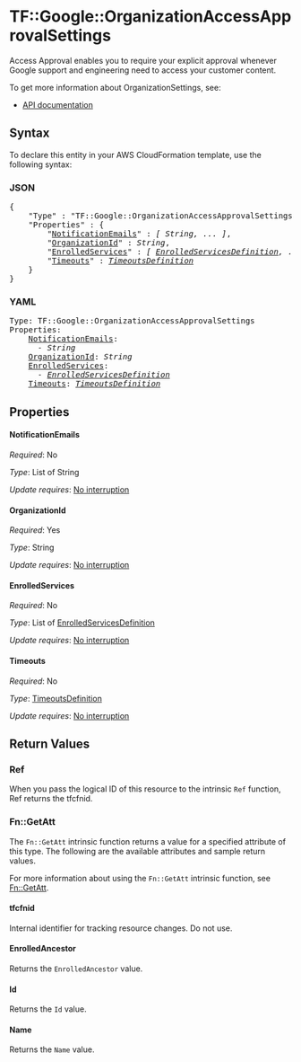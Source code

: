 # TF::Google::OrganizationAccessApprovalSettings

Access Approval enables you to require your explicit approval whenever Google support and engineering need to access your customer content.


To get more information about OrganizationSettings, see:

* [API documentation](https://cloud.google.com/access-approval/docs/reference/rest/v1/organizations)

## Syntax

To declare this entity in your AWS CloudFormation template, use the following syntax:

### JSON

<pre>
{
    "Type" : "TF::Google::OrganizationAccessApprovalSettings",
    "Properties" : {
        "<a href="#notificationemails" title="NotificationEmails">NotificationEmails</a>" : <i>[ String, ... ]</i>,
        "<a href="#organizationid" title="OrganizationId">OrganizationId</a>" : <i>String</i>,
        "<a href="#enrolledservices" title="EnrolledServices">EnrolledServices</a>" : <i>[ <a href="enrolledservicesdefinition.md">EnrolledServicesDefinition</a>, ... ]</i>,
        "<a href="#timeouts" title="Timeouts">Timeouts</a>" : <i><a href="timeoutsdefinition.md">TimeoutsDefinition</a></i>
    }
}
</pre>

### YAML

<pre>
Type: TF::Google::OrganizationAccessApprovalSettings
Properties:
    <a href="#notificationemails" title="NotificationEmails">NotificationEmails</a>: <i>
      - String</i>
    <a href="#organizationid" title="OrganizationId">OrganizationId</a>: <i>String</i>
    <a href="#enrolledservices" title="EnrolledServices">EnrolledServices</a>: <i>
      - <a href="enrolledservicesdefinition.md">EnrolledServicesDefinition</a></i>
    <a href="#timeouts" title="Timeouts">Timeouts</a>: <i><a href="timeoutsdefinition.md">TimeoutsDefinition</a></i>
</pre>

## Properties

#### NotificationEmails

_Required_: No

_Type_: List of String

_Update requires_: [No interruption](https://docs.aws.amazon.com/AWSCloudFormation/latest/UserGuide/using-cfn-updating-stacks-update-behaviors.html#update-no-interrupt)

#### OrganizationId

_Required_: Yes

_Type_: String

_Update requires_: [No interruption](https://docs.aws.amazon.com/AWSCloudFormation/latest/UserGuide/using-cfn-updating-stacks-update-behaviors.html#update-no-interrupt)

#### EnrolledServices

_Required_: No

_Type_: List of <a href="enrolledservicesdefinition.md">EnrolledServicesDefinition</a>

_Update requires_: [No interruption](https://docs.aws.amazon.com/AWSCloudFormation/latest/UserGuide/using-cfn-updating-stacks-update-behaviors.html#update-no-interrupt)

#### Timeouts

_Required_: No

_Type_: <a href="timeoutsdefinition.md">TimeoutsDefinition</a>

_Update requires_: [No interruption](https://docs.aws.amazon.com/AWSCloudFormation/latest/UserGuide/using-cfn-updating-stacks-update-behaviors.html#update-no-interrupt)

## Return Values

### Ref

When you pass the logical ID of this resource to the intrinsic `Ref` function, Ref returns the tfcfnid.

### Fn::GetAtt

The `Fn::GetAtt` intrinsic function returns a value for a specified attribute of this type. The following are the available attributes and sample return values.

For more information about using the `Fn::GetAtt` intrinsic function, see [Fn::GetAtt](https://docs.aws.amazon.com/AWSCloudFormation/latest/UserGuide/intrinsic-function-reference-getatt.html).

#### tfcfnid

Internal identifier for tracking resource changes. Do not use.

#### EnrolledAncestor

Returns the <code>EnrolledAncestor</code> value.

#### Id

Returns the <code>Id</code> value.

#### Name

Returns the <code>Name</code> value.


